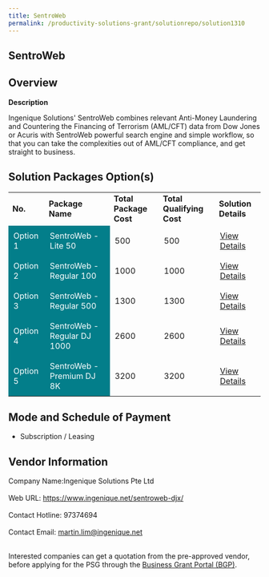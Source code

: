 ```yaml
---
title: SentroWeb
permalink: /productivity-solutions-grant/solutionrepo/solution1310
---
```


## SentroWeb

## Overview

**Description**

Ingenique Solutions' SentroWeb combines relevant Anti-Money Laundering and Countering the Financing of Terrorism (AML/CFT) data from Dow Jones or Acuris with SentroWeb powerful search engine and simple workflow, so that you can take the complexities out of AML/CFT compliance, and get straight to business.

## Solution Packages Option(s)

<table>
<tr>
<td><b>No.</b></td>
<td><b>Package Name</b></td>
<td><b>Total Package Cost</b></td>
<td><b>Total Qualifying Cost</b></td>
<td><b>Solution Details</b></td>
</tr>
<tr>
<td style='padding: 10px; background-color: #037E8A; color: #FFFFFF;'>Option 1</td>
<td style='padding: 10px; background-color: #037E8A; color: #FFFFFF;'>SentroWeb - Lite 50</td>
<td style='padding: 10px;'>500</td>
<td style='padding: 10px;'>500</td>
<td style='padding: 10px;'><a href='https://www.gobusiness.gov.sg/images/psg/Desensitised_Ingenique_20200591_Annex_3_Part_1.pdf' target='_blank'>View Details</a></td>
</tr>
<tr>
<td style='padding: 10px; background-color: #037E8A; color: #FFFFFF;'>Option 2</td>
<td style='padding: 10px; background-color: #037E8A; color: #FFFFFF;'>SentroWeb - Regular 100</td>
<td style='padding: 10px;'>1000</td>
<td style='padding: 10px;'>1000</td>
<td style='padding: 10px;'><a href='https://www.gobusiness.gov.sg/images/psg/Desensitised_Ingenique_20200591_Annex_3_Part_2.pdf' target='_blank'>View Details</a></td>
</tr>
<tr>
<td style='padding: 10px; background-color: #037E8A; color: #FFFFFF;'>Option 3</td>
<td style='padding: 10px; background-color: #037E8A; color: #FFFFFF;'>SentroWeb - Regular 500</td>
<td style='padding: 10px;'>1300</td>
<td style='padding: 10px;'>1300</td>
<td style='padding: 10px;'><a href='https://www.gobusiness.gov.sg/images/psg/Desensitised_Ingenique_20200591_Annex_3_Part_3.pdf' target='_blank'>View Details</a></td>
</tr>
<tr>
<td style='padding: 10px; background-color: #037E8A; color: #FFFFFF;'>Option 4</td>
<td style='padding: 10px; background-color: #037E8A; color: #FFFFFF;'>SentroWeb - Regular DJ 1000</td>
<td style='padding: 10px;'>2600</td>
<td style='padding: 10px;'>2600</td>
<td style='padding: 10px;'><a href='https://www.gobusiness.gov.sg/images/psg/Desensitised_Ingenique_20200591_Annex_3_Part_4.pdf' target='_blank'>View Details</a></td>
</tr>
<tr>
<td style='padding: 10px; background-color: #037E8A; color: #FFFFFF;'>Option 5</td>
<td style='padding: 10px; background-color: #037E8A; color: #FFFFFF;'>SentroWeb - Premium DJ 8K</td>
<td style='padding: 10px;'>3200</td>
<td style='padding: 10px;'>3200</td>
<td style='padding: 10px;'><a href='https://www.gobusiness.gov.sg/images/psg/Desensitised_Ingenique_20200591_Annex_3_Part_5.pdf' target='_blank'>View Details</a></td>
</tr>
</table>

## Mode and Schedule of Payment

 - Subscription / Leasing

## Vendor Information

 Company Name:Ingenique Solutions Pte Ltd <br><br>Web URL: https://www.ingenique.net/sentroweb-djx/ <br><br>Contact Hotline: 97374694 <br><br>Contact Email: martin.lim@ingenique.net <br><br>

Interested companies can get a quotation from the pre-approved vendor, before applying for the PSG through the <a href='https://www.businessgrants.gov.sg/' target='_blank' rel='noopener'>Business Grant Portal (BGP)</a>.

<script src="/jquery/resize-tables.js"></script>
